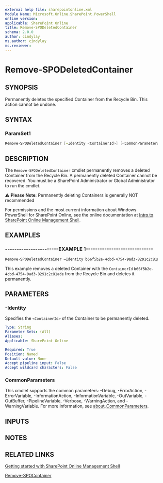 ```yaml
---
external help file: sharepointonline.xml
Module Name: Microsoft.Online.SharePoint.PowerShell
online version: 
applicable: SharePoint Online
title: Remove-SPODeletedContainer
schema: 2.0.0
author: cindylay
ms.author: cindylay
ms.reviewer:
---
```


# Remove-SPODeletedContainer

## SYNOPSIS

Permanently deletes the specified Container from the Recycle Bin. This action cannot be undone.

## SYNTAX



### ParamSet1

```powershell
Remove-SPODeletedContainer [–Identity <ContainerId>] [<CommonParameters>]
```

## DESCRIPTION

The `Remove-SPODeletedContainer` cmdlet permanently removes a deleted Container from the Recycle Bin. A permanently deleted Container cannot be recovered. You must be a SharePoint Administrator or Global Administrator to run the cmdlet.

:warning:  **Please Note:**  Permanently deleting Containers is generally NOT recommended

 


For permissions and the most current information about Windows PowerShell for SharePoint Online, see the online documentation at [Intro to SharePoint Online Management Shell](/powershell/sharepoint/sharepoint-online/introduction-sharepoint-online-management-shell?view=sharepoint-ps).

## EXAMPLES

### -----------------------EXAMPLE 1-----------------------------

```powershell
Remove-SPODeletedContainer –Identity b66f5b2e-4cbd-4754-9ad3-8291c2c81ade
```

This example removes a deleted Container with the `ContainerId` `b66f5b2e-4cbd-4754-9ad3-8291c2c81ade` from the Recycle Bin and deletes it permanently.



## PARAMETERS

### -Identity

Specifies the `<ContainerId>` of the Container to be permanently deleted.
 
```yaml
Type: String
Parameter Sets: (All)
Aliases:
Applicable: SharePoint Online

Required: True
Position: Named
Default value: None
Accept pipeline input: False
Accept wildcard characters: False
```

### CommonParameters

This cmdlet supports the common parameters: -Debug, -ErrorAction, -ErrorVariable, -InformationAction, -InformationVariable, -OutVariable, -OutBuffer, -PipelineVariable, -Verbose, -WarningAction, and -WarningVariable. For more information, see [about_CommonParameters](https://go.microsoft.com/fwlink/?LinkID=113216).

## INPUTS

## NOTES

## RELATED LINKS

[Getting started with SharePoint Online Management Shell](/powershell/sharepoint/sharepoint-online/connect-sharepoint-online?view=sharepoint-ps)

[Remove-SPOContainer](./Remove-SPOContainer.md)

